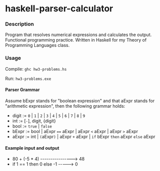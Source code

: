 # haskell-parser-calculator

### Description
Program that resolves numerical expressions and calculates the output.  
Functional programming practice. 
Written in Haskell for my Theory of Programming Languages class.

### Usage
Compile: `ghc hw3-problems.hs`  

Run: `hw3-problems.exe`

#### Parser Grammar
Assume bExpr stands for "boolean expression" and that aExpr stands for "arithmetic expression", then the following grammar holds:
- digit := ``0`` | ``1`` | ``2`` | ``3`` | ``4`` | ``5`` | ``6`` | ``7`` | ``8`` | ``9``
- int   := [``-``], digit, {digit}
- bool  := ``true`` | ``false``
- bExpr := bool | aExpr ``==`` aExpr | aExpr ``<`` aExpr | aExpr ``>`` aExpr
- aExpr := int | ``(``aExpr``)`` | aExpr ``+`` aExpr | ``if`` bExpr ``then`` aExpr ``else`` aExpr


#### Example input and output
- 80 + (-5 * 4)  ----------------> 48  
- if 1 == 1 then 0 else -1  -----> 0
